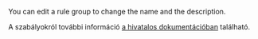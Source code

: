 You can edit a rule group to change the name and the description.

A szabályokról további információ [a hivatalos dokumentációban](https://firefly-iii.readthedocs.io/en/latest/advanced/rules.html) található.